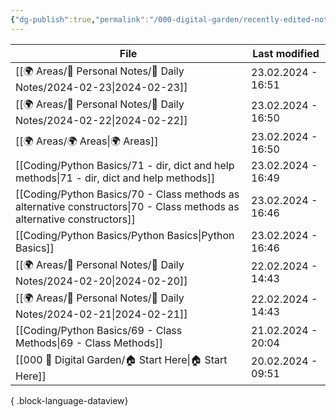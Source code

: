 ```yaml
---
{"dg-publish":true,"permalink":"/000-digital-garden/recently-edited-notes/","dgPassFrontmatter":true,"noteIcon":"3","created":"2023-12-14T09:05:52.599+05:30","updated":"2023-12-14T09:12:44.868+05:30"}
---
```


| File                                                                                                                       | Last modified      |
| -------------------------------------------------------------------------------------------------------------------------- | ------------------ |
| [[🌍 Areas/📧 Personal Notes/📓 Daily Notes/2024-02-23\|2024-02-23]]                                                    | 23.02.2024 - 16:51 |
| [[🌍 Areas/📧 Personal Notes/📓 Daily Notes/2024-02-22\|2024-02-22]]                                                    | 23.02.2024 - 16:50 |
| [[🌍 Areas/🌍 Areas\|🌍 Areas]]                                                                                         | 23.02.2024 - 16:50 |
| [[Coding/Python Basics/71 - dir, dict and help methods\|71 - dir, dict and help methods]]                               | 23.02.2024 - 16:49 |
| [[Coding/Python Basics/70 - Class methods as alternative constructors\|70 - Class methods as alternative constructors]] | 23.02.2024 - 16:46 |
| [[Coding/Python Basics/Python Basics\|Python Basics]]                                                                   | 23.02.2024 - 16:46 |
| [[🌍 Areas/📧 Personal Notes/📓 Daily Notes/2024-02-20\|2024-02-20]]                                                    | 22.02.2024 - 14:43 |
| [[🌍 Areas/📧 Personal Notes/📓 Daily Notes/2024-02-21\|2024-02-21]]                                                    | 22.02.2024 - 14:43 |
| [[Coding/Python Basics/69 - Class Methods\|69 - Class Methods]]                                                         | 21.02.2024 - 20:04 |
| [[000 🏡 Digital Garden/🏠 Start Here\|🏠 Start Here]]                                                                  | 20.02.2024 - 09:51 |

{ .block-language-dataview}